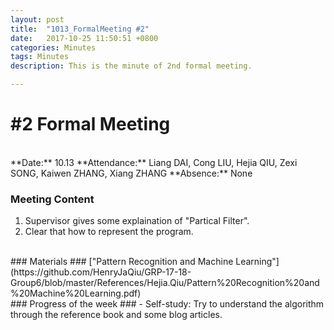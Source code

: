 ```yaml
---
layout: post
title:  "1013_FormalMeeting #2"
date:   2017-10-25 11:50:51 +0800
categories: Minutes
tags: Minutes
description: This is the minute of 2nd formal meeting.

---
```


# #2 Formal Meeting #

<br>
**Date:** 10.13      
**Attendance:** Liang DAI, Cong LIU, Hejia QIU, Zexi SONG, Kaiwen ZHANG, Xiang ZHANG  
**Absence:** None

<br>

### Meeting Content ###

1. Supervisor gives some explaination of "Partical Filter".
2. Clear that how to represent the program.

<br>
### Materials ###
["Pattern Recognition and Machine Learning"](https://github.com/HenryJaQiu/GRP-17-18-Group6/blob/master/References/Hejia.Qiu/Pattern%20Recognition%20and%20Machine%20Learning.pdf)

<br>
### Progress of the week ###
- Self-study: Try to understand the algorithm through the reference book and some blog articles.
